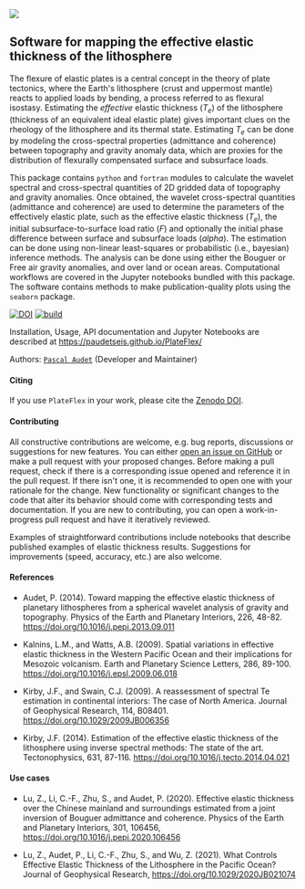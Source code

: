 
![](./plateflex/examples/picture/logo_plateflex.png)

## Software for mapping the effective elastic thickness of the lithosphere

The flexure of elastic plates is a central concept in the theory of plate tectonics,
where the Earth's lithosphere (crust and uppermost mantle) reacts to applied loads 
by bending, a process referred to as flexural isostasy. Estimating the *effective* 
elastic thickness (<i>T<sub>e</sub></i>) of the lithosphere (thickness 
of an equivalent ideal elastic plate) gives important clues on the rheology of the 
lithosphere and its thermal state. Estimating <i>T<sub>e</sub></i> can be done by 
modeling the cross-spectral properties (admittance and coherence) between topography 
and gravity anomaly data, which are proxies for the distribution of flexurally 
compensated surface and subsurface loads. 

This package contains `python` and `fortran` modules to calculate the wavelet spectral
and cross-spectral quantities of 2D gridded data of topography and gravity anomalies.
Once obtained, the wavelet cross-spectral quantities (admittance and coherence) are
used to determine the parameters of the effectively elastic plate, such as the 
effective elastic thickness (<i>T<sub>e</sub></i>), the initial subsurface-to-surface
load ratio (<i>F</i>) and optionally the initial phase difference between
surface and subsurface loads (<i>alpha</i>). The estimation can be done using non-linear 
least-squares or probabilistic (i.e., bayesian) inference methods. The analysis can 
be done using either the Bouguer or Free air gravity anomalies, and
over land or ocean areas. Computational workflows are covered in the Jupyter 
notebooks bundled with this package. The software contains methods to make 
publication-quality plots using the `seaborn` package.

[![DOI](https://zenodo.org/badge/206867590.svg)](https://zenodo.org/badge/latestdoi/206867590)
[![build](https://github.com/paudetseis/PlateFlex/workflows/Build/badge.svg)](https://github.com/paudetseis/PlateFlex/actions)

Installation, Usage, API documentation and Jupyter Notebooks are described at 
https://paudetseis.github.io/PlateFlex/

Authors: [`Pascal Audet`](https://www.uogeophysics.com/authors/admin/) (Developer and Maintainer) 

#### Citing

If you use `PlateFlex` in your work, please cite the [Zenodo DOI](https://zenodo.org/badge/latestdoi/206867590).

#### Contributing

All constructive contributions are welcome, e.g. bug reports, discussions or suggestions for new features. You can either [open an issue on GitHub](https://github.com/paudetseis/PlateFlex/issues) or make a pull request with your proposed changes. Before making a pull request, check if there is a corresponding issue opened and reference it in the pull request. If there isn't one, it is recommended to open one with your rationale for the change. New functionality or significant changes to the code that alter its behavior should come with corresponding tests and documentation. If you are new to contributing, you can open a work-in-progress pull request and have it iteratively reviewed.

Examples of straightforward contributions include notebooks that describe published examples of elastic thickness
results. Suggestions for improvements (speed, accuracy, etc.) are also welcome.

#### References

- Audet, P. (2014). Toward mapping the effective elastic thickness of planetary lithospheres
from a spherical wavelet analysis of gravity and topography. Physics of the Earth and Planetary Interiors, 226, 48-82. https://doi.org/10.1016/j.pepi.2013.09.011

- Kalnins, L.M., and Watts, A.B. (2009). Spatial variations in effective elastic thickness in the Western Pacific Ocean and their implications for Mesozoic volcanism. Earth and Planetary Science Letters, 286, 89-100. https://doi.org/10.1016/j.epsl.2009.06.018

- Kirby, J.F., and Swain, C.J. (2009). A reassessment of spectral Te estimation in continental interiors: The case of North America. Journal of Geophysical Research, 114, B08401. https://doi.org/10.1029/2009JB006356

- Kirby, J.F. (2014). Estimation of the effective elastic thickness of the lithosphere using inverse spectral methods: The state of the art. Tectonophysics, 631, 87-116. https://doi.org/10.1016/j.tecto.2014.04.021

#### Use cases

- Lu, Z., Li, C.-F., Zhu, S., and Audet, P. (2020). Effective elastic thickness over the Chinese mainland and surroundings estimated from a joint inversion of Bouguer admittance and coherence. Physics of the Earth and Planetary Interiors, 301, 106456, https://doi.org/10.1016/j.pepi.2020.106456

- Lu, Z., Audet, P., Li, C.-F., Zhu, S., and Wu, Z. (2021). What Controls Effective Elastic Thickness of the Lithosphere in the Pacific Ocean? Journal of Geophysical Research, https://doi.org/10.1029/2020JB021074
